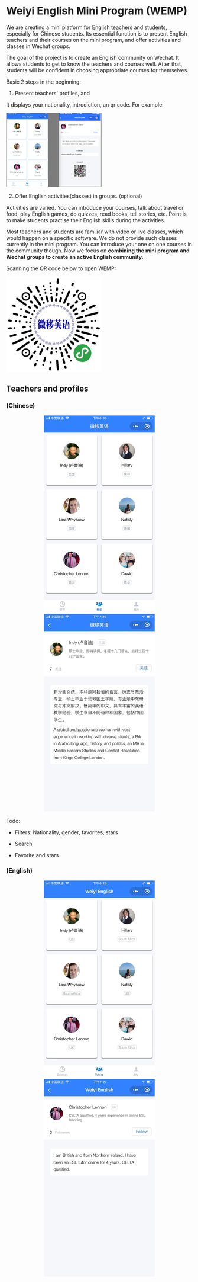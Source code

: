 # Weiyi English Mini Program (WEMP)

We are creating a mini platform for English teachers and students, especially for Chinese students. Its essential function is to present English teachers and their courses on the mini program, and offer activities and classes in Wechat groups.

The goal of the project is to create an English community on Wechat. It allows students to get to know the teachers and courses well. After that, students will be confident in choosing appropriate courses for themselves.

Basic 2 steps in the beginning:

1. Present teachers' profiles, and

It displays your nationality, introdiction, an qr code. For example:

  <img src="/images/profile.png" width="258">

2. Offer English activities(classes) in groups. (optional)

Activities are varied. You can introduce your courses, talk about travel or food, play English games, do quizzes, read books, tell stories, etc. Point is to make students practise their English skills during the activities.

Most teachers and students are familiar with video or live classes, which would happen on a specific software. We do not provide such classes currently in the mini program. You can introduce your one on one courses in the community though. Now we focus on **combining the mini program and Wechat groups to create an active English community**.











Scanning the QR code below to open WEMP:

  <img src="images/wemp-qr.jpg" width="258">


## Teachers and profiles

### (Chinese)

<p align="center">
  <img src="images/teachers-cn.jpeg" width="300">
  <img src="images/profile-cn.jpeg" width="300">
</p>

Todo:

- Filters: Nationality, gender, favorites, stars

- Search

- Favorite and stars


### (English)

<p align="center">
  <img src="images/teachers-en.jpeg" width="300">
  <img src="images/profile-en.jpeg" width="300">
</p>




